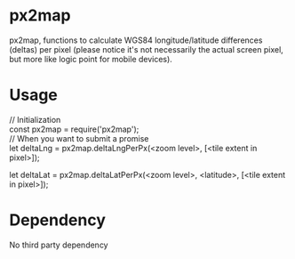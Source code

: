 <h1>px2map</h1>
<p>px2map, functions to calculate WGS84 longitude/latitude differences (deltas) per pixel (please notice it's not necessarily the actual screen pixel, but more like logic point for mobile devices).</p>

<h1>Usage</h1>
<p>// Initialization<br>
const px2map = require('px2map');<br>
// When you want to submit a promise<br>
let deltaLng = px2map.deltaLngPerPx(&lt;zoom level&gt;, [&lt;tile extent in pixel&gt;]);</p>
let deltaLat = px2map.deltaLatPerPx(&lt;zoom level&gt;, &lt;latitude&gt;, [&lt;tile extent in pixel&gt;]);</p>
<h1>Dependency</h1>
<p>No third party dependency</p>